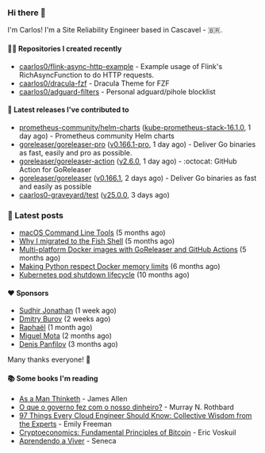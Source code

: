 ### Hi there 👋

I'm Carlos! I'm a Site Reliability Engineer based in Cascavel - 🇧🇷.

#### 👨‍💻 Repositories I created recently
- [caarlos0/flink-async-http-example](https://github.com/caarlos0/flink-async-http-example) - Example usage of Flink&#39;s RichAsyncFunction to do HTTP requests.
- [caarlos0/dracula-fzf](https://github.com/caarlos0/dracula-fzf) - Dracula Theme for FZF
- [caarlos0/adguard-filters](https://github.com/caarlos0/adguard-filters) - Personal adguard/pihole blocklist

#### 🚀 Latest releases I've contributed to


- [prometheus-community/helm-charts](https://github.com/prometheus-community/helm-charts) ([kube-prometheus-stack-16.1.0](https://github.com/prometheus-community/helm-charts/releases/tag/kube-prometheus-stack-16.1.0), 1 day ago) - Prometheus community Helm charts
- [goreleaser/goreleaser-pro](https://github.com/goreleaser/goreleaser-pro) ([v0.166.1-pro](https://github.com/goreleaser/goreleaser-pro/releases/tag/v0.166.1-pro), 1 day ago) - Deliver Go binaries as fast, easily and pro as possible.
- [goreleaser/goreleaser-action](https://github.com/goreleaser/goreleaser-action) ([v2.6.0](https://github.com/goreleaser/goreleaser-action/releases/tag/v2.6.0), 1 day ago) - :octocat: GitHub Action for GoReleaser
- [goreleaser/goreleaser](https://github.com/goreleaser/goreleaser) ([v0.166.1](https://github.com/goreleaser/goreleaser/releases/tag/v0.166.1), 2 days ago) - Deliver Go binaries as fast and easily as possible
- [caarlos0-graveyard/test](https://github.com/caarlos0-graveyard/test) ([v25.0.0](https://github.com/caarlos0-graveyard/test/releases/tag/v25.0.0), 3 days ago)

### 📄 Latest posts
- [macOS Command Line Tools](https://carlosbecker.com/posts/xcode-select/) (5 months ago)
- [Why I migrated to the Fish Shell](https://carlosbecker.com/posts/fish/) (5 months ago)
- [Multi-platform Docker images with GoReleaser and GitHub Actions](https://carlosbecker.com/posts/multi-platform-docker-images-goreleaser-gh-actions/) (5 months ago)
- [Making Python respect Docker memory limits](https://carlosbecker.com/posts/python-docker-limits/) (6 months ago)
- [Kubernetes pod shutdown lifecycle](https://carlosbecker.com/posts/k8s-pod-shutdown-lifecycle/) (10 months ago)

#### ❤️ Sponsors
- [Sudhir Jonathan](https://github.com/sudhirj) (1 week ago)
- [Dmitry Burov](https://github.com/dmitryburov) (2 weeks ago)
- [Raphaël](https://github.com/sundowndev) (1 month ago)
- [Miguel Mota](https://github.com/miguelmota) (2 months ago)
- [Denis Panfilov](https://github.com/flaticols) (3 months ago)

Many thanks everyone! 🙏

#### 📚 Some books I'm reading
- [As a Man Thinketh](https://www.goodreads.com/book/show/25744249-as-a-man-thinketh) - James Allen
- [O que o governo fez com o nosso dinheiro?](https://www.goodreads.com/book/show/25266290-o-que-o-governo-fez-com-o-nosso-dinheiro) - Murray N. Rothbard
- [97 Things Every Cloud Engineer Should Know: Collective Wisdom from the Experts](https://www.goodreads.com/book/show/53483754-97-things-every-cloud-engineer-should-know) - Emily Freeman
- [Cryptoeconomics: Fundamental Principles of Bitcoin](https://www.goodreads.com/book/show/56919322-cryptoeconomics) - Eric Voskuil
- [Aprendendo a Viver](https://www.goodreads.com/book/show/28219486-aprendendo-a-viver) - Seneca
